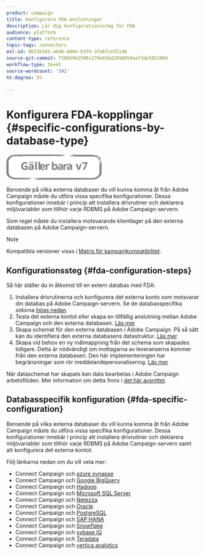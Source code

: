 ```yaml
---
product: campaign
title: Konfigurera FDA-anslutningar
description: Lär dig konfigurationssteg för FDA
audience: platform
content-type: reference
topic-tags: connectors
exl-id: 0b53b165-a6d8-4604-b3f0-3fa6fce35146
source-git-commit: f580b9b2508c279e03bd2698854aaf3de501200b
workflow-type: tm+mt
source-wordcount: '342'
ht-degree: 5%

---
```


# Konfigurera FDA-kopplingar {#specific-configurations-by-database-type}

![](../../assets/v7-only.svg)

Beroende på vilka externa databaser du vill kunna komma åt från Adobe Campaign måste du utföra vissa specifika konfigurationer. Dessa konfigurationer innebär i princip att installera drivrutiner och deklarera miljövariabler som tillhör varje RDBMS på Adobe Campaign-servern.

Som regel måste du installera motsvarande klientlager på den externa databasen på Adobe Campaign-servern.

>[!NOTE]
>
>Kompatibla versioner visas i [Matris för kampanjkompatibilitet](../../rn/using/compatibility-matrix.md#FederatedDataAccessFDA).

## Konfigurationssteg {#fda-configuration-steps}

Så här ställer du in åtkomst till en extern databas med FDA:

1. Installera drivrutinerna och konfigurera det externa konto som motsvarar din databas på Adobe Campaign-servern. Se de databasspecifika sidorna [listas nedan](#fda-specific-configuration)
1. Testa det externa kontot eller skapa en tillfällig anslutning mellan Adobe Campaign och den externa databasen. [Läs mer](../../installation/using/connecting-to-database.md)
1. Skapa schemat för den externa databasen i Adobe Campaign. På så sätt kan du identifiera den externa databasens datastruktur. [Läs mer](../../installation/using/creating-data-schema.md)
1. Skapa vid behov en ny målmappning från det schema som skapades tidigare. Detta är nödvändigt om mottagarna av leveranserna kommer från den externa databasen. Den här implementeringen har begränsningar som rör meddelandepersonalisering. [Läs mer](../../installation/using/defining-data-mapping.md)

När dataschemat har skapats kan data bearbetas i Adobe Campaign arbetsflöden. Mer information om detta finns i [det här avsnittet](../../workflow/using/accessing-an-external-database--fda-.md).

## Databasspecifik konfiguration {#fda-specific-configuration}

Beroende på vilka externa databaser du vill kunna komma åt från Adobe Campaign måste du utföra vissa specifika konfigurationer. Dessa konfigurationer innebär i princip att installera drivrutiner och deklarera miljövariabler som tillhör varje RDBMS på Adobe Campaign-servern samt att konfigurera det externa kontot.

Följ länkarna nedan om du vill veta mer:

* Connect Campaign och [azure synapse](../../installation/using/configure-fda-synapse.md)
* Connect Campaign och [Google BigQuery](../../installation/using/configure-fda-google-big-query.md)
* Connect Campaign och [Hadoop](../../installation/using/configure-fda-hadoop.md)
* Connect Campaign och [Microsoft SQL Server](../../installation/using/configure-fda-sql.md)
* Connect Campaign och [Netezza](../../installation/using/configure-fda-netezza.md)
* Connect Campaign och [Oracle](../../installation/using/configure-fda-oracle.md)
* Connect Campaign och [PostgreSQL](../../installation/using/configure-fda-postgresql.md)
* Connect Campaign och [SAP HANA](../../installation/using/configure-fda-sap-hana.md)
* Connect Campaign och [Snowflake](../../installation/using/configure-fda-snowflake.md)
* Connect Campaign och [sybase IQ](../../installation/using/configure-fda-sybase.md)
* Connect Campaign och [Teradata](../../installation/using/configure-fda-teradata.md)
* Connect Campaign och [vertica analytics](../../installation/using/configure-fda-vertica.md)

